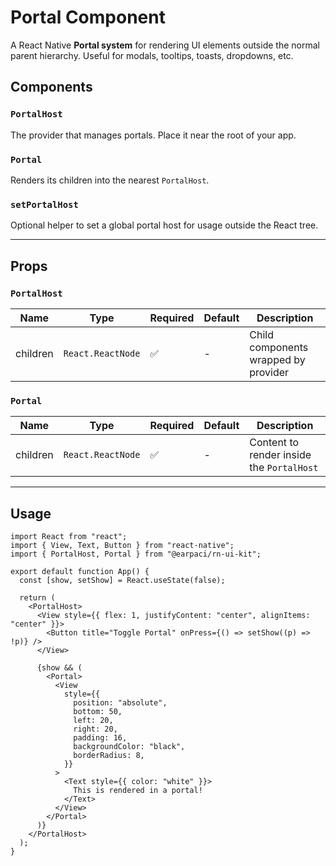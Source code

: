 # Portal Component

A React Native **Portal system** for rendering UI elements outside the normal parent hierarchy. Useful for modals, tooltips, toasts, dropdowns, etc.

## Components

### `PortalHost`

The provider that manages portals. Place it near the root of your app.

### `Portal`

Renders its children into the nearest `PortalHost`.

### `setPortalHost`

Optional helper to set a global portal host for usage outside the React tree.

---

## Props

### `PortalHost`

| Name     | Type              | Required | Default | Description                          |
| -------- | ----------------- | -------- | ------- | ------------------------------------ |
| children | `React.ReactNode` | ✅       | -       | Child components wrapped by provider |

### `Portal`

| Name     | Type              | Required | Default | Description                               |
| -------- | ----------------- | -------- | ------- | ----------------------------------------- |
| children | `React.ReactNode` | ✅       | -       | Content to render inside the `PortalHost` |

---

## Usage

```tsx
import React from "react";
import { View, Text, Button } from "react-native";
import { PortalHost, Portal } from "@earpaci/rn-ui-kit";

export default function App() {
  const [show, setShow] = React.useState(false);

  return (
    <PortalHost>
      <View style={{ flex: 1, justifyContent: "center", alignItems: "center" }}>
        <Button title="Toggle Portal" onPress={() => setShow((p) => !p)} />
      </View>

      {show && (
        <Portal>
          <View
            style={{
              position: "absolute",
              bottom: 50,
              left: 20,
              right: 20,
              padding: 16,
              backgroundColor: "black",
              borderRadius: 8,
            }}
          >
            <Text style={{ color: "white" }}>
              This is rendered in a portal!
            </Text>
          </View>
        </Portal>
      )}
    </PortalHost>
  );
}
```
